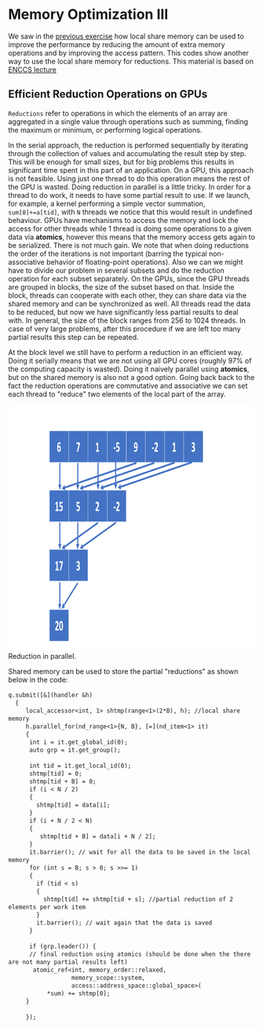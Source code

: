 # Memory Optimization III

We saw in the [previous exercise](04-matrix-matrix-mul/) how local share memory can be used to improve the performance by reducing the amount of extra memory operations and by improving the access pattern. This codes show another way to use the local share memory for reductions.
This material is based on [ENCCS lecture](https://enccs.github.io/gpu-programming/9-non-portable-kernel-models/#reductions) 

## Efficient Reduction Operations on GPUs

`Reductions` refer to operations in which the elements of an array are aggregated in a single value through operations such as summing, finding the maximum or minimum, or performing logical operations. 

In the serial approach, the reduction is performed sequentially by iterating through the collection of values and accumulating the result step by step. This will be enough for small sizes, but for big problems this results in significant time spent in this part of an application. On a GPU, this approach is not feasible. Using just one thread to do this operation means the rest of the GPU is wasted. Doing reduction in parallel is a little tricky. In order for a thread to do work, it needs to have some partial result to use. If we launch, for example, a kernel performing a simple vector summation, ``sum[0]+=a[tid]``, with `N` threads we notice that this would result in undefined behaviour. GPUs have mechanisms to access the memory and lock the access for other threads while 1 thread is doing some operations to a given data via **atomics**, however this means that the memory access gets again to be serialized. There is not much gain. 
We note that when doing reductions the order of the iterations is not important (barring the typical non-associative behavior of floating-point operations). Also we can we might have to divide our problem in several subsets and do the reduction operation for each subset separately. On the GPUs, since the GPU threads are grouped in blocks, the size of the subset based on that. Inside the block, threads can cooperate with each other, they can share data via the shared memory and can be synchronized as well. All threads read the data to be reduced, but now we have significantly less partial results to deal with. In general, the size of the block ranges from 256 to 1024 threads. In case of very large problems, after this procedure if we are left too many partial results this step can be repeated.



At the block level we still have to perform a reduction in an efficient way. Doing it serially means that we are not using all GPU cores (roughly 97% of the computing capacity is wasted). Doing it naively parallel using **atomics**, but on the shared memory is also not a good option. Going back back to the fact the reduction operations are commutative and associative we can set each thread to "reduce" two elements of the local part of the array. 

<img src="../../../docs/img/Reduction.png"  height="500" >
Reduction in parallel.



Shared memory can be used to store the partial "reductions" as shown below in the code:

```
q.submit([&](handler &h)
  {
     local_accessor<int, 1> shtmp(range<1>(2*B), h); //local share memory
     h.parallel_for(nd_range<1>{N, B}, [=](nd_item<1> it)
     {
      int i = it.get_global_id(0);
      auto grp = it.get_group();

      int tid = it.get_local_id(0);
      shtmp[tid] = 0;
      shtmp[tid + B] = 0;
      if (i < N / 2) 
      {
        shtmp[tid] = data[i];
      }
      if (i + N / 2 < N) 
      {
         shtmp[tid + B] = data[i + N / 2];
      }
      it.barrier(); // wait for all the data to be saved in the local memory
      for (int s = B; s > 0; s >>= 1)
      {
        if (tid < s) 
        {
          shtmp[tid] += shtmp[tid + s]; //partial reduction of 2 elements per work item
        }
        it.barrier(); // wait again that the data is saved
      }

      if (grp.leader()) {
      // final reduction using atomics (should be done when the there are not many partial results left)
       atomic_ref<int, memory_order::relaxed,
                  memory_scope::system,
                  access::address_space::global_space>(
           *sum) += shtmp[0];  
     }

     });
```
